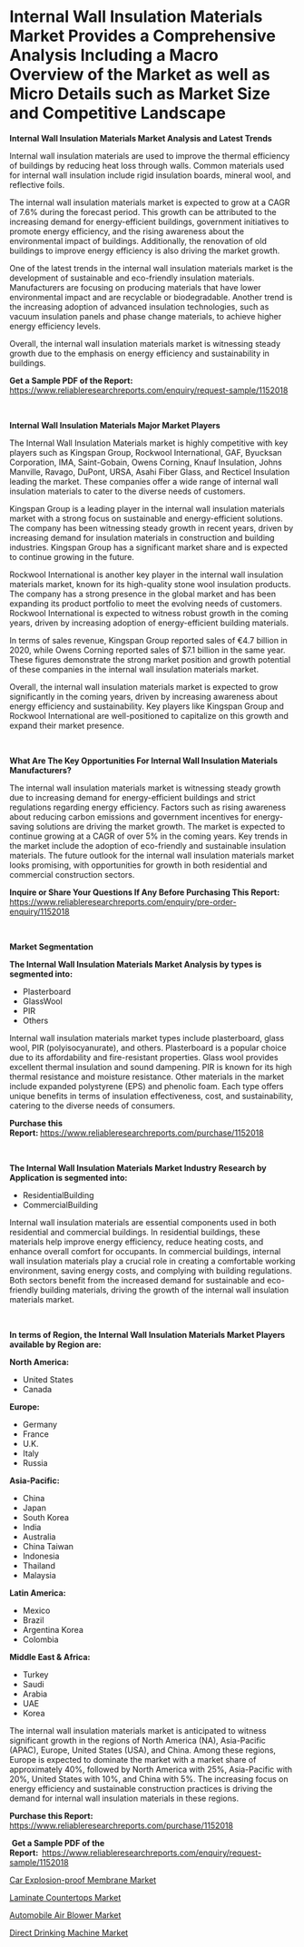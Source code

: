 <p><h1>Internal Wall Insulation Materials Market Provides a Comprehensive Analysis Including a Macro Overview of the Market as well as Micro Details such as Market Size and Competitive Landscape</h1></p><p><strong>Internal Wall Insulation Materials Market Analysis and Latest Trends</strong></p>
<p><p>Internal wall insulation materials are used to improve the thermal efficiency of buildings by reducing heat loss through walls. Common materials used for internal wall insulation include rigid insulation boards, mineral wool, and reflective foils.</p><p>The internal wall insulation materials market is expected to grow at a CAGR of 7.6% during the forecast period. This growth can be attributed to the increasing demand for energy-efficient buildings, government initiatives to promote energy efficiency, and the rising awareness about the environmental impact of buildings. Additionally, the renovation of old buildings to improve energy efficiency is also driving the market growth.</p><p>One of the latest trends in the internal wall insulation materials market is the development of sustainable and eco-friendly insulation materials. Manufacturers are focusing on producing materials that have lower environmental impact and are recyclable or biodegradable. Another trend is the increasing adoption of advanced insulation technologies, such as vacuum insulation panels and phase change materials, to achieve higher energy efficiency levels.</p><p>Overall, the internal wall insulation materials market is witnessing steady growth due to the emphasis on energy efficiency and sustainability in buildings.</p></p>
<p><strong>Get a Sample PDF of the Report:&nbsp;</strong> <a href="https://www.reliableresearchreports.com/enquiry/request-sample/1152018">https://www.reliableresearchreports.com/enquiry/request-sample/1152018</a></p>
<p>&nbsp;</p>
<p><strong>Internal Wall Insulation Materials Major Market Players</strong></p>
<p><p>The Internal Wall Insulation Materials market is highly competitive with key players such as Kingspan Group, Rockwool International, GAF, Byucksan Corporation, IMA, Saint-Gobain, Owens Corning, Knauf Insulation, Johns Manville, Ravago, DuPont, URSA, Asahi Fiber Glass, and Recticel Insulation leading the market. These companies offer a wide range of internal wall insulation materials to cater to the diverse needs of customers.</p><p>Kingspan Group is a leading player in the internal wall insulation materials market with a strong focus on sustainable and energy-efficient solutions. The company has been witnessing steady growth in recent years, driven by increasing demand for insulation materials in construction and building industries. Kingspan Group has a significant market share and is expected to continue growing in the future.</p><p>Rockwool International is another key player in the internal wall insulation materials market, known for its high-quality stone wool insulation products. The company has a strong presence in the global market and has been expanding its product portfolio to meet the evolving needs of customers. Rockwool International is expected to witness robust growth in the coming years, driven by increasing adoption of energy-efficient building materials.</p><p>In terms of sales revenue, Kingspan Group reported sales of €4.7 billion in 2020, while Owens Corning reported sales of $7.1 billion in the same year. These figures demonstrate the strong market position and growth potential of these companies in the internal wall insulation materials market.</p><p>Overall, the internal wall insulation materials market is expected to grow significantly in the coming years, driven by increasing awareness about energy efficiency and sustainability. Key players like Kingspan Group and Rockwool International are well-positioned to capitalize on this growth and expand their market presence.</p></p>
<p>&nbsp;</p>
<p><strong>What Are The Key Opportunities For Internal Wall Insulation Materials Manufacturers?</strong></p>
<p><p>The internal wall insulation materials market is witnessing steady growth due to increasing demand for energy-efficient buildings and strict regulations regarding energy efficiency. Factors such as rising awareness about reducing carbon emissions and government incentives for energy-saving solutions are driving the market growth. The market is expected to continue growing at a CAGR of over 5% in the coming years. Key trends in the market include the adoption of eco-friendly and sustainable insulation materials. The future outlook for the internal wall insulation materials market looks promising, with opportunities for growth in both residential and commercial construction sectors.</p></p>
<p><strong>Inquire or Share Your Questions If Any Before Purchasing This Report:</strong> <a href="https://www.reliableresearchreports.com/enquiry/pre-order-enquiry/1152018">https://www.reliableresearchreports.com/enquiry/pre-order-enquiry/1152018</a></p>
<p>&nbsp;</p>
<p><strong>Market Segmentation</strong></p>
<p><strong>The Internal Wall Insulation Materials Market Analysis by types is segmented into:</strong></p>
<p><ul><li>Plasterboard</li><li>GlassWool</li><li>PIR</li><li>Others</li></ul></p>
<p><p>Internal wall insulation materials market types include plasterboard, glass wool, PIR (polyisocyanurate), and others. Plasterboard is a popular choice due to its affordability and fire-resistant properties. Glass wool provides excellent thermal insulation and sound dampening. PIR is known for its high thermal resistance and moisture resistance. Other materials in the market include expanded polystyrene (EPS) and phenolic foam. Each type offers unique benefits in terms of insulation effectiveness, cost, and sustainability, catering to the diverse needs of consumers.</p></p>
<p><strong>Purchase this Report:&nbsp;</strong><a href="https://www.reliableresearchreports.com/purchase/1152018">https://www.reliableresearchreports.com/purchase/1152018</a></p>
<p>&nbsp;</p>
<p><strong>The Internal Wall Insulation Materials Market Industry Research by Application is segmented into:</strong></p>
<p><ul><li>ResidentialBuilding</li><li>CommercialBuilding</li></ul></p>
<p><p>Internal wall insulation materials are essential components used in both residential and commercial buildings. In residential buildings, these materials help improve energy efficiency, reduce heating costs, and enhance overall comfort for occupants. In commercial buildings, internal wall insulation materials play a crucial role in creating a comfortable working environment, saving energy costs, and complying with building regulations. Both sectors benefit from the increased demand for sustainable and eco-friendly building materials, driving the growth of the internal wall insulation materials market.</p></p>
<p>&nbsp;</p>
<p><strong>In terms of Region, the Internal Wall Insulation Materials Market Players available by Region are:</strong></p>
<p>
    <p> <strong> North America: </strong>
        <ul>
            <li>United States</li>
            <li>Canada</li>
        </ul>
        </p> 
    <p> <strong> Europe: </strong>
        <ul>
            <li>Germany</li>
            <li>France</li>
            <li>U.K.</li>
            <li>Italy</li>
            <li>Russia</li>
        </ul>
        </p> 
    <p> <strong> Asia-Pacific: </strong>
        <ul>
            <li>China</li>
            <li>Japan</li>
            <li>South Korea</li>
            <li>India</li>
            <li>Australia</li>
            <li>China Taiwan</li>
            <li>Indonesia</li>
            <li>Thailand</li>
            <li>Malaysia</li>
        </ul>
        </p> 
    <p> <strong> Latin America: </strong>
        <ul>
            <li>Mexico</li>
            <li>Brazil</li>
            <li>Argentina Korea</li>
            <li>Colombia</li>
        </ul>
        </p> 
    <p> <strong> Middle East & Africa: </strong>
        <ul>
            <li>Turkey</li>
            <li>Saudi</li>
            <li>Arabia</li>
            <li>UAE</li>
            <li>Korea</li>
        </ul>
    </p>
    </p>
<p><p>The internal wall insulation materials market is anticipated to witness significant growth in the regions of North America (NA), Asia-Pacific (APAC), Europe, United States (USA), and China. Among these regions, Europe is expected to dominate the market with a market share of approximately 40%, followed by North America with 25%, Asia-Pacific with 20%, United States with 10%, and China with 5%. The increasing focus on energy efficiency and sustainable construction practices is driving the demand for internal wall insulation materials in these regions.</p></p>
<p><strong>Purchase this Report: </strong><a href="https://www.reliableresearchreports.com/purchase/1152018">https://www.reliableresearchreports.com/purchase/1152018</a></p>
<p>&nbsp;<strong>Get a Sample PDF of the Report:&nbsp;&nbsp;</strong><a href="https://www.reliableresearchreports.com/enquiry/request-sample/1152018">https://www.reliableresearchreports.com/enquiry/request-sample/1152018</a></p>
<p><strong></strong></p>
<p><p><a href="https://view.publitas.com/reportprime-1/car-explosion-proof-membrane-market-research-report-provides-critical-insights-that-can-help-shape-business-development-and-investment-strategies/">Car Explosion-proof Membrane Market</a></p><p><a href="https://fuschia-pecorino-a6d.notion.site/Global-Laminate-Countertops-Market-Size-and-Market-Trends-Insights-and-Projections-from-2024-to-203-13ebdae23b8349cfb70a6ea5f00d58b8">Laminate Countertops Market</a></p><p><a href="https://view.publitas.com/reportprime-1/automobile-air-blower-market-research-report-reveals-the-latest-trends-and-opportunities-of-this-market-for-period-from-2023-2030/">Automobile Air Blower Market</a></p><p><a href="https://view.publitas.com/reportprime-1/direct-drinking-machine-market-size-and-growth-market-segmentation-regional-and-country-breakdowns-and-market-trends-for-period-from-2023-2030/">Direct Drinking Machine Market</a></p></p>